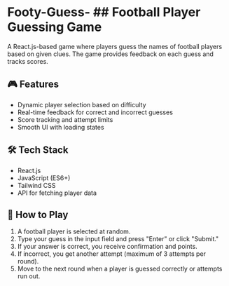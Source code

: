 # Footy-Guess- ## Football Player Guessing Game
A React.js-based game where players guess the names of football players based on given clues. The game provides feedback on each guess and tracks scores.

## 🎮 Features
- Dynamic player selection based on difficulty
- Real-time feedback for correct and incorrect guesses
- Score tracking and attempt limits
- Smooth UI with loading states

## 🛠 Tech Stack
- React.js
- JavaScript (ES6+)
- Tailwind CSS
- API for fetching player data

## 🎯 How to Play
1. A football player is selected at random.
2. Type your guess in the input field and press "Enter" or click "Submit."
3. If your answer is correct, you receive confirmation and points.
4. If incorrect, you get another attempt (maximum of 3 attempts per round).
5. Move to the next round when a player is guessed correctly or attempts run out.

